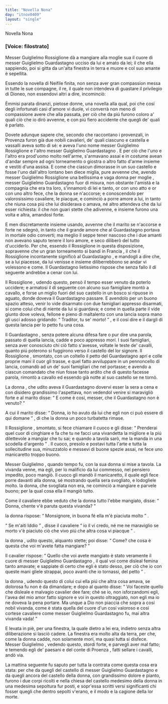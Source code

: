 ```yaml
---
title: "Novella Nona"
day: "itnov0409"
layout: "single"
---
```

<html>
 <head>
 </head>
 <body>
  <div id="nov0409" type="novella" who="filostrato">
   <head>
    Novella Nona
   </head>
   <p>
    <h3>
     [Voice: filostrato]
    </h3>
   </p>
   <argument>
    <p>
     <milestone id="p04090001"/>
     <name persref="guiglielmorossiglione" type="person">
      Messer Guiglielmo Rossiglione
     </name>
     d&agrave; a mangiare alla moglie sua il cuore di messer
     <name persref="guiglielmoguardastagno" type="person">
      Guiglielmo Guardastagno
     </name>
     ucciso da lui e amato da lei; il che ella sappiendo, poi si gitta da un'alta finestra in terra e muore e col suo amante &egrave; sepellita.
    </p>
   </argument>
   <div3 type="commentary" who="author">
    <p>
     <milestone id="p04090002"/>
     Essendo la novella di Neifile finita, non senza aver gran compassion messa in tutte le sue compagne, il re, il quale non intendeva di guastare il privilegio di Dioneo, non essendovi altri a dire, incominci&ograve;:
    </p>
   </div3>
   <div3 type="commentary" who="filostrato">
    <p>
     <milestone id="p04090003"/>
     &Egrave;mmisi parata dinanzi, pietose donne, una novella alla qual, poi che cos&iacute; degli infortunati casi d'amore vi duole, vi converr&agrave; non meno di compassione avere che alla passata, per ci&ograve; che da pi&uacute; furono coloro a' quali ci&ograve; che io dir&ograve; avvenne, e con pi&uacute; fiero accidente che quegli de' quali &egrave; parlato.
    </p>
   </div3>
   <p>
    <milestone id="p04090004"/>
    Dovete adunque sapere che, secondo che raccontano i provenzali, in
    <name placeref="provenza" type="place">
     Provenza
    </name>
    furon gi&agrave; due nobili cavalieri, de' quali ciascuno e castella e vassalli aveva sotto di s&eacute;: e aveva l'uno nome messer Guiglielmo
    <name persref="guiglielmorossiglione" type="person">
     Rossiglione
    </name>
    e l'altro messer
    <name persref="guiglielmoguardastagno" type="person">
     Guiglielmo Guardastagno
    </name>
    .
    <milestone id="p04090005"/>
    E per ci&ograve; che l'uno e l'altro era prod'uomo molto nell'arme, s'armavano assai e in costume avean d'andar sempre ad ogni torneamento o giostra o altro fatto d'arme insieme e vestiti d'una assisa.
    <milestone id="p04090006"/>
    E come che ciascun dimorasse in un suo castello e fosse l'uno dall'altro lontano ben diece miglia, pure avvenne che, avendo messer Guiglielmo
    <name persref="guiglielmorossiglione" type="person">
     Rossiglione
    </name>
    una bellissima e vaga donna per
    <name persref="moglierossiglione-0409" type="person">
     moglie
    </name>
    , messer Guiglielmo
    <name persref="guiglielmoguardastagno" type="person">
     Guardastagno
    </name>
    fuor di misura, non obstante l'amist&agrave; e la compagnia che era tra loro, s'innamor&ograve; di lei e tanto, or con uno atto e or con uno altro fece, che la donna se n'accorse;
    <milestone id="p04090007"/>
    e conoscendolo per valorosissimo cavaliere, le piacque, e cominci&ograve; a porre amore a lui, in tanto che niuna cosa pi&uacute; che lui disiderava o amava, n&eacute; altro attendeva che da lui esser richiesta: il che non guari stette che adivenne, e insieme furono una volta e altra, amandosi forte.
   </p>
   <p>
    <milestone id="p04090008"/>
    E men discretamente insieme usando, avvenne che il marito se n'accorse e forte ne sdegn&ograve;, in tanto che il grande amore che al
    <name persref="guiglielmoguardastagno" type="person">
     Guardastagno
    </name>
    portava in mortale odio convert&iacute;; ma meglio il seppe tener nascoso che i due amanti non avevano saputo tenere il loro amore, e seco diliber&ograve; del tutto d'ucciderlo.
    <milestone id="p04090009"/>
    Per che, essendo il
    <name persref="guiglielmorossiglione" type="person">
     Rossiglione
    </name>
    in questa disposizione, sopravenne che un gran torneamento si band&iacute; in
    <name placeref="francia" type="place">
     Francia
    </name>
    , il che il
    <name persref="guiglielmorossiglione" type="person">
     Rossiglione
    </name>
    incontanente signific&ograve; al
    <name persref="guiglielmoguardastagno" type="person">
     Guardastagno
    </name>
    , e mandogli a dire che, se a lui piacesse, da lui venisse e insieme diliberrebbono se andar vi volessono e come. Il
    <name persref="guiglielmoguardastagno" type="person">
     Guardastagno
    </name>
    lietissimo rispose che senza fallo il d&iacute; seguente andrebbe a cenar con lui.
   </p>
   <p>
    <milestone id="p04090010"/>
    Il
    <name persref="guiglielmorossiglione" type="person">
     Rossiglione
    </name>
    , udendo questo, pens&ograve; il tempo esser venuto da poterlo uccidere; e armatosi il d&iacute; seguente con alcuno suo famigliare mont&ograve; a cavallo, e forse un miglio fuori del suo
    <name placeref="castellorossiglione" type="place">
     castello
    </name>
    in un bosco si ripuose in aguato, donde doveva il
    <name persref="guiglielmoguardastagno" type="person">
     Guardastagno
    </name>
    passare.
    <milestone id="p04090011"/>
    E avendolo per un buono spazio atteso, venir lo vide disarmato con due famigliari appresso disarmati, s&iacute; come colui che di niente da lui si guardava; e come in quella parte il vide giunto dove voleva, fellone e pieno di maltalento con una lancia sopra mano gli usc&iacute; adosso gridando:
    <q direct="unspecified" who="guiglielmorossiglione">
     Traditor, tu se' morto!
    </q>
    , e il cos&iacute; dire e il dargli di questa lancia per lo petto fu una cosa.
   </p>
   <p>
    <milestone id="p04090012"/>
    Il
    <name persref="guiglielmoguardastagno" type="person">
     Guardastagno
    </name>
    , senza potere alcuna difesa fare o pur dire una parola, passato di quella lancia, cadde e poco appresso mor&iacute;. I suoi famigliari, senza aver conosciuto chi ci&ograve; fatto s'avesse, voltate le teste de' cavalli, quanto pi&uacute; poterono si fuggirono verso il
    <name placeref="castelloguardastagno" type="place">
     castello
    </name>
    del lor signore.
    <milestone id="p04090013"/>
    Il
    <name persref="guiglielmorossiglione" type="person">
     Rossiglione
    </name>
    , smontato, con un coltello il petto del
    <name persref="guiglielmoguardastagno" type="person">
     Guardastagno
    </name>
    apr&iacute; e colle proprie mani il cuor gli trasse, e quel fatto avviluppare in un pennoncello di lancia, comand&ograve; ad un de' suoi famigliari che nel portasse; e avendo a ciascun comandato che niun fosse tanto ardito che di questo facesse parola, rimont&ograve; a cavallo ed essendo gi&agrave; notte al suo
    <name placeref="castellorossiglione" type="place">
     castello
    </name>
    se ne torn&ograve;.
   </p>
   <p>
    <milestone id="p04090014"/>
    <name persref="moglierossiglione-0409" type="person">
     La donna
    </name>
    , che udito aveva il
    <name persref="guiglielmoguardastagno" type="person">
     Guardastagno
    </name>
    dovervi esser la sera a cena e con disidero grandissimo l'aspettava, non vedendol venire si maravigli&ograve; forte e al marito disse:
    <q direct="unspecified" who="moglierossiglione-0409">
     E come &egrave; cos&iacute;, messer, che il
     <name persref="guiglielmoguardastagno" type="person">
      Guardastagno
     </name>
     non &egrave; venuto?
    </q>
   </p>
   <p>
    <milestone id="p04090015"/>
    A cui il marito disse:
    <q direct="unspecified" who="guiglielmorossiglione">
     Donna, io ho avuto da lui che egli non ci pu&ograve; essere di qui domane
    </q>
    , di che
    <name persref="moglierossiglione-0409" type="person">
     la donna
    </name>
    un poco turbatetta rimase.
   </p>
   <p>
    <milestone id="p04090016"/>
    Il
    <name persref="guiglielmorossiglione" type="person">
     Rossiglione
    </name>
    , smontato, si fece chiamare il cuoco e gli disse:
    <q direct="unspecified" who="guiglielmorossiglione">
     Prenderai quel cuor di cinghiare e fa che tu ne facci una vivandetta la migliore e la pi&uacute; dilettevole a mangiar che tu sai; e quando a tavola sar&ograve;, me la manda in una scodella d'argento
    </q>
    . Il cuoco, presolo e postavi tutta l'arte e tutta la sollecitudine sua, minuzzatolo e messevi di buone spezie assai, ne fece uno manicaretto troppo buono.
   </p>
   <p>
    <milestone id="p04090017"/>
    Messer
    <name persref="guiglielmorossiglione" type="person">
     Guiglielmo
    </name>
    , quando tempo fu, con
    <name persref="moglierossiglione-0409" type="person">
     la sua donna
    </name>
    si mise a tavola. La vivanda venne, ma egli, per lo malificio da lui commesso, nel pensiero impedito, poco mangi&ograve;. Il cuoco gli mand&ograve; il manicaretto, il quale egli fece porre davanti alla donna, s&eacute; mostrando quella sera svogliato, e lodogliele molto. la donna, che svogliata non era, ne cominci&ograve; a mangiare e parvele buono; per la qual cosa ella il mangi&ograve; tutto.
   </p>
   <p>
    <milestone id="p04090018"/>
    Come il cavaliere ebbe veduto che
    <name persref="moglierossiglione-0409" type="person">
     la donna
    </name>
    tutto l'ebbe mangiato, disse:
    <q direct="unspecified" who="guiglielmorossiglione">
     Donna, chente v'&egrave; paruta questa vivanda?
    </q>
   </p>
   <p>
    <milestone id="p04090019"/>
    <name persref="moglierossiglione-0409" type="person">
     la donna
    </name>
    rispose:
    <q direct="unspecified" who="moglierossiglione-0409">
     Monsignore, in buona f&eacute; ella m'&egrave; piaciuta molto
    </q>
    .
   </p>
   <p>
    <milestone id="p04090020"/>
    <q direct="unspecified" who="guiglielmorossiglione">
     Se m'aiti Iddio
    </q>
    , disse il cavaliere
    <q direct="unspecified" who="guiglielmorossiglione">
     io il vi credo, n&eacute; me ne maraviglio se morto v'&egrave; piaciuto ci&ograve; che vivo pi&uacute; che altra cosa vi piacque
    </q>
    .
   </p>
   <p>
    <milestone id="p04090021"/>
    <name persref="moglierossiglione-0409" type="person">
     la donna
    </name>
    , udito questo, alquanto stette; poi disse:
    <q direct="unspecified" who="moglierossiglione-0409">
     Come? che cosa &egrave; questa che voi m'avete fatta mangiare?
    </q>
   </p>
   <p>
    <milestone id="p04090022"/>
    Il cavalier rispose:
    <q direct="unspecified" who="guiglielmorossiglione">
     Quello che voi avete mangiato &egrave; stato veramente il cuore di messer Guiglielmo
     <name persref="guiglielmoguardastagno" type="person">
      Guardastagno
     </name>
     , il qual voi come disleal femina tanto amavate; e sappiate di certo che egli &egrave; stato desso, per ci&ograve; che io con queste mani gliele strappai, poco avanti che io tornassi, del petto
    </q>
    .
   </p>
   <p>
    <milestone id="p04090023"/>
    <name persref="moglierossiglione-0409" type="person">
     la donna
    </name>
    , udendo questo di colui cui ella pi&uacute; che altra cosa amava, se dolorosa fu non &egrave; da dimandare; e dopo al quanto disse:
    <q direct="unspecified" who="moglierossiglione-0409">
     Voi faceste quello che disleale e malvagio cavalier dee fare; ch&eacute; se io, non isforzandomi egli, l'avea del mio amor fatto signore e voi in questo oltraggiato, non egli ma io ne doveva la pena portare. Ma unque a Dio non piaccia che sopra a cos&iacute; nobil vivanda, come &egrave; stata quella del cuore d'un cos&iacute; valoroso e cos&iacute; cortese cavaliere come messer Guiglielmo
     <name persref="guiglielmoguardastagno" type="person">
      Guardastagno
     </name>
     fu, mai altra vivanda vada!
    </q>
   </p>
   <p>
    <milestone id="p04090024"/>
    E levata in pi&egrave;, per una finestra, la quale dietro a lei era, indietro senza altra diliberazione si lasci&ograve; cadere. La finestra era molto alta da terra, per che, come la donna cadde, non solamente mor&iacute;, ma quasi tutta si disfece. Messer
    <name persref="guiglielmoguardastagno" type="person">
     Guiglielmo
    </name>
    , vedendo questo, stord&iacute; forte, e parvegli aver mal fatto; e temendo egli de' paesani e del conte di
    <name placeref="provenza" type="place">
     Proenza
    </name>
    , fatti sellare i cavalli, and&ograve; via.
   </p>
   <p>
    <milestone id="p04090025"/>
    La mattina seguente fu saputo per tutta la contrata come questa cosa era stata: per che da quegli del
    <name placeref="castelloguardastagno" type="place">
     castello
    </name>
    di messer Guiglielmo
    <name persref="guiglielmoguardastagno" type="person">
     Guardastagno
    </name>
    e da quegli ancora del
    <name placeref="castellorossiglione" type="place">
     castello
    </name>
    della donna, con grandissimo dolore e pianto, furono i due corpi ricolti e nella
    <name placeref="chiesarossiglione-0409" type="place">
     chiesa
    </name>
    del castello medesimo della donna in una medesima sepoltura fur posti, e sopr'essa scritti versi significanti chi fosser quegli che dentro sepolti v'erano, e il modo e la cagione della lor morte.
   </p>
  </div>
 </body>
</html>
